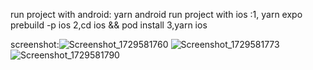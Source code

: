 
run project with android: yarn android
run project with ios :1, yarn expo prebuild -p ios
2,cd ios && pod install
3,yarn ios



screenshot:![Screenshot_1729581760](https://github.com/user-attachments/assets/3e03126a-39ea-4dee-9d7e-f99b17a302b3)
![Screenshot_1729581773](https://github.com/user-attachments/assets/97d749f4-2e9b-4fcd-978f-a986da2abcfe)
![Screenshot_1729581790](https://github.com/user-attachments/assets/243b00dc-7e54-45b5-9c41-6ef7a2862117)

